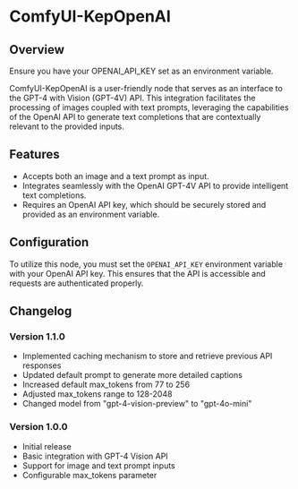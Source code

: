 # ComfyUI-KepOpenAI

## Overview
Ensure you have your OPENAI_API_KEY set as an environment variable.

ComfyUI-KepOpenAI is a user-friendly node that serves as an interface to the GPT-4 with Vision (GPT-4V) API. This integration facilitates the processing of images coupled with text prompts, leveraging the capabilities of the OpenAI API to generate text completions that are contextually relevant to the provided inputs.

## Features

- Accepts both an image and a text prompt as input.
- Integrates seamlessly with the OpenAI GPT-4V API to provide intelligent text completions.
- Requires an OpenAI API key, which should be securely stored and provided as an environment variable.

## Configuration

To utilize this node, you must set the `OPENAI_API_KEY` environment variable with your OpenAI API key. This ensures that the API is accessible and requests are authenticated properly.

## Changelog

### Version 1.1.0

- Implemented caching mechanism to store and retrieve previous API responses
- Updated default prompt to generate more detailed captions
- Increased default max_tokens from 77 to 256
- Adjusted max_tokens range to 128-2048
- Changed model from "gpt-4-vision-preview" to "gpt-4o-mini"

### Version 1.0.0

- Initial release
- Basic integration with GPT-4 Vision API
- Support for image and text prompt inputs
- Configurable max_tokens parameter
